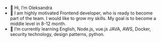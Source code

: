 - 👋 Hi, I’m Oleksandra
- 👀 I am highly motivated Frontend developer, who is ready to become part of the team. I would like to grow my skills.
My goal is to become a middle level in 8-12 month.
- 🌱 I’m currently learning English, Node.js, vue.js JAVA, AWS, Docker, security technology, design patterns, python.

<!---
mascotik/mascotik is a ✨ special ✨ repository because its `README.md` (this file) appears on your GitHub profile.
You can click the Preview link to take a look at your changes.
--->
